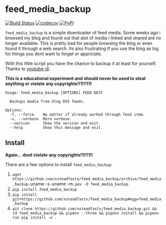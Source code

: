 feed_media_backup
=================

[![Build Status](https://travis-ci.org/xsteadfastx/feed_media_backup.svg?branch=master)](https://travis-ci.org/xsteadfastx/feed_media_backup)
[![codecov](https://codecov.io/gh/xsteadfastx/feed_media_backup/branch/master/graph/badge.svg)](https://codecov.io/gh/xsteadfastx/feed_media_backup)
[![PyPI](https://img.shields.io/pypi/v/feed_media_backup.svg)](https://pypi.org/project/feed-media-backup/)

`feed_media_backup` is a simple downloader of feed media. Some weeks ago i browsed my blog and found out that alot of media i linked and shared are no longer available. This is pretty bad for people browsing the blog or even found it through a web search. Its also frustrating if you use the blog as log for things you dont want to forget or appriciate.

With this little script you have the chance to backup it at least for yourself. Thanks to [youtube-dl](https://github.com/rg3/youtube-dl). 

**This is a educational experiment and should never be used to steal anything or violate any copyrights!!1!!!11!**

```
Usage: feed_media_backup [OPTIONS] FEED DEST

  Backups media from blog RSS feeds.

Options:
  -f, --force    No matter if already worked through feed item.
  -v, --verbose  More verbose.
  --version      Show the version and exit.
  --help         Show this message and exit.

```

Install
-------

**Again... dont violate any copyrights!1!!!1!!**

There are a few options to install `feed_media_backup`:

1. `wget https://github.com/xsteadfastx/feed_media_backup/archive/feed_media_backup-`uname -s`-`uname -m`.pex -O feed_media_backup`
2. `pip install feed_media_backup`
3. `pip install git+https://github.com/xsteadfastx/feed_media_backup#egg=feed_media_backup`
4. `git clone https://github.com/xsteadfastx/feed_media_backup.git && cd feed_media_backup && pipenv --three && pipenv install && pipenv run pip install -e .`
